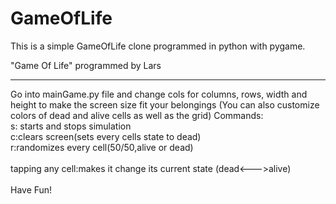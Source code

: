 # GameOfLife
This is a simple GameOfLife clone programmed in python with pygame.


"Game Of Life" programmed by Lars

--------------------------------

Go into mainGame.py file and change cols for columns, rows, width and height to make the screen size fit your belongings
(You can also customize colors of dead and alive cells as well as the grid)
Commands:<br>
	s: starts and stops simulation<br>
	c:clears screen(sets every cells state to dead)<br>
	r:randomizes every cell(50/50,alive or dead)<br>
	<br>
  tapping any cell:makes it change its current state  (dead<--->alive)<br>
<br>
Have Fun! 
